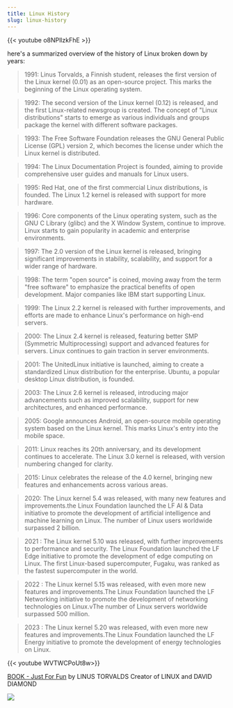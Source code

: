 ```yaml
---
title: Linux History 
slug: linux-history
---
```



{{< youtube o8NPllzkFhE >}}


here's a summarized overview of the history of Linux broken down by years:

> 1991: Linus Torvalds, a Finnish student, releases the first version of the Linux kernel (0.01) as an open-source project. This marks the beginning of the Linux operating system.

>1992: The second version of the Linux kernel (0.12) is released, and the first Linux-related newsgroup is created. The concept of "Linux distributions" starts to emerge as various individuals and groups package the kernel with different software packages.

>1993: The Free Software Foundation releases the GNU General Public License (GPL) version 2, which becomes the license under which the Linux kernel is distributed.

> 1994: The Linux Documentation Project is founded, aiming to provide comprehensive user guides and manuals for Linux users.

> 1995: Red Hat, one of the first commercial Linux distributions, is founded. The Linux 1.2 kernel is released with support for more hardware.

> 1996: Core components of the Linux operating system, such as the GNU C Library (glibc) and the X Window System, continue to improve. Linux starts to gain popularity in academic and enterprise environments.

> 1997: The 2.0 version of the Linux kernel is released, bringing significant improvements in stability, scalability, and support for a wider range of hardware.

> 1998: The term "open source" is coined, moving away from the term "free software" to emphasize the practical benefits of open development. Major companies like IBM start supporting Linux.

> 1999: The Linux 2.2 kernel is released with further improvements, and efforts are made to enhance Linux's performance on high-end servers.

> 2000: The Linux 2.4 kernel is released, featuring better SMP (Symmetric Multiprocessing) support and advanced features for servers. Linux continues to gain traction in server environments.

> 2001: The UnitedLinux initiative is launched, aiming to create a standardized Linux distribution for the enterprise. Ubuntu, a popular desktop Linux distribution, is founded.

> 2003: The Linux 2.6 kernel is released, introducing major advancements such as improved scalability, support for new architectures, and enhanced performance.

> 2005: Google announces Android, an open-source mobile operating system based on the Linux kernel. This marks Linux's entry into the mobile space.

> 2011: Linux reaches its 20th anniversary, and its development continues to accelerate. The Linux 3.0 kernel is released, with version numbering changed for clarity.

> 2015: Linux celebrates the release of the 4.0 kernel, bringing new features and enhancements across various areas.

> 2020: The Linux kernel 5.4 was released, with many new features and improvements.the Linux Foundation launched the LF AI & Data initiative to promote the development of artificial intelligence and machine learning on Linux. The number of Linux users worldwide surpassed 2 billion.

> 2021 : The Linux kernel 5.10 was released, with further improvements to performance and security. The Linux Foundation launched the LF Edge initiative to promote the development of edge computing on Linux. The first Linux-based supercomputer, Fugaku, was ranked as the fastest supercomputer in the world.

> 2022 : The Linux kernel 5.15 was released, with even more new features and improvements.The Linux Foundation launched the LF Networking initiative to promote the development of networking technologies on Linux.vThe number of Linux servers worldwide surpassed 500 million.

> 2023 : The Linux kernel 5.20 was released, with even more new features and improvements.The Linux Foundation launched the LF Energy initiative to promote the development of energy technologies on Linux. 


{{< youtube WVTWCPoUt8w>}}

[BOOK - Just For Fun](http://genderi.org/pars_docs/refs/62/61588/61588.pdf) by LINUS TORVALDS Creator of LINUX and DAVID DIAMOND

![](https://upload.wikimedia.org/wikipedia/commons/1/1b/Linux_Distribution_Timeline.svg)